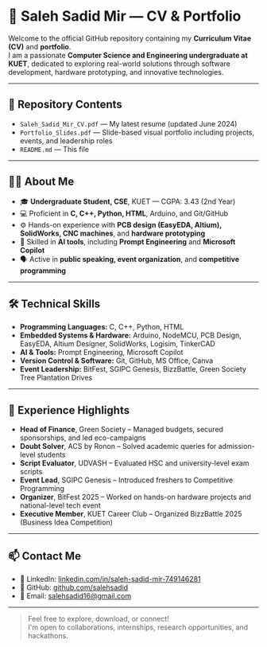 # 💼 Saleh Sadid Mir — CV & Portfolio

Welcome to the official GitHub repository containing my **Curriculum Vitae (CV)** and **portfolio**.  
I am a passionate **Computer Science and Engineering undergraduate at KUET**, dedicated to exploring real-world solutions through software development, hardware prototyping, and innovative technologies.

---

## 📂 Repository Contents

- `Saleh_Sadid_Mir_CV.pdf` — My latest resume (updated June 2024)
- `Portfolio_Slides.pdf` — Slide-based visual portfolio including projects, events, and leadership roles
- `README.md` — This file

---

## 👨‍💻 About Me

- 🎓 **Undergraduate Student, CSE**, KUET — CGPA: 3.43 (2nd Year)  
- 💻 Proficient in **C, C++, Python, HTML**, Arduino, and Git/GitHub  
- ⚙️ Hands-on experience with **PCB design (EasyEDA, Altium), SolidWorks, CNC machines**, and **hardware prototyping**  
- 🧠 Skilled in **AI tools**, including **Prompt Engineering** and **Microsoft Copilot**  
- 🗣 Active in **public speaking, event organization**, and **competitive programming**

---

## 🛠 Technical Skills

- **Programming Languages:** C, C++, Python, HTML  
- **Embedded Systems & Hardware:** Arduino, NodeMCU, PCB Design, EasyEDA, Altium Designer, SolidWorks, Logisim, TinkerCAD  
- **AI & Tools:** Prompt Engineering, Microsoft Copilot  
- **Version Control & Software:** Git, GitHub, MS Office, Canva  
- **Event Leadership:** BitFest, SGIPC Genesis, BizzBattle, Green Society Tree Plantation Drives

---

## 🧩 Experience Highlights

- **Head of Finance**, Green Society – Managed budgets, secured sponsorships, and led eco-campaigns  
- **Doubt Solver**, ACS by Ronon – Solved academic queries for admission-level students  
- **Script Evaluator**, UDVASH – Evaluated HSC and university-level exam scripts  
- **Event Lead**, SGIPC Genesis – Introduced freshers to Competitive Programming  
- **Organizer**, BitFest 2025 – Worked on hands-on hardware projects and national-level tech event  
- **Executive Member**, KUET Career Club – Organized BizzBattle 2025 (Business Idea Competition)

---

## 📫 Contact Me

- 🔗 LinkedIn: [linkedin.com/in/saleh-sadid-mir-749146281](https://linkedin.com/in/saleh-sadid-mir-749146281)  
- 🐙 GitHub: [github.com/salehsadid](https://github.com/salehsadid)  
- 📧 Email: salehsadid16@gmail.com  

---

> Feel free to explore, download, or connect!  
> I'm open to collaborations, internships, research opportunities, and hackathons.

